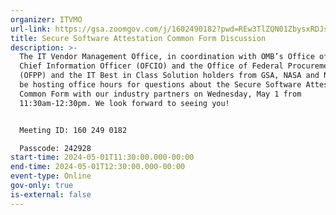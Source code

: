 ```yaml
---
organizer: ITVMO
url-link: https://gsa.zoomgov.com/j/1602490182?pwd=REw3TlZQN01ZbysxRDJscjNXSzlHUT09
title: Secure Software Attestation Common Form Discussion
description: >-
  The IT Vendor Management Office, in coordination with OMB’s Office of Federal
  Chief Information Officer (OFCIO) and the Office of Federal Procurement Office
  (OFPP) and the IT Best in Class Solution holders from GSA, NASA and NIH will
  be hosting office hours for questions about the Secure Software Attestation
  Common Form with our industry partners on Wednesday, May 1 from
  11:30am-12:30pm. We look forward to seeing you!


  Meeting ID: 160 249 0182

  Passcode: 242928
start-time: 2024-05-01T11:30:00.000-00:00
end-time: 2024-05-01T12:30:00.000-00:00
event-type: Online
gov-only: true
is-external: false
---
```

